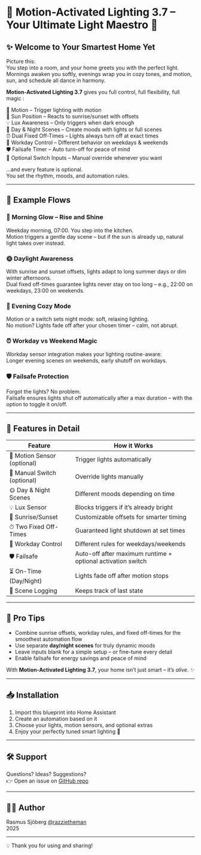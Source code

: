 # 🌟 Motion-Activated Lighting 3.7 – Your Ultimate Light Maestro 🌟

## ✨ Welcome to Your Smartest Home Yet

Picture this:  
You step into a room, and your home greets you with the perfect light.  
Mornings awaken you softly, evenings wrap you in cozy tones, and motion, sun, and schedule all dance in harmony.  

**Motion-Activated Lighting 3.7** gives you full control, full flexibility, full magic :

🚶 Motion – Trigger lighting with motion  
🌅 Sun Position – Reacts to sunrise/sunset with offsets  
💡 Lux Awareness – Only triggers when dark enough  
🎨 Day & Night Scenes – Create moods with lights or full scenes  
⏰ Dual Fixed Off-Times – Lights always turn off at exact times  
📅 Workday Control – Different behavior on weekdays & weekends  
🛡️ Failsafe Timer – Auto turn-off for peace of mind  
🔘 Optional Switch Inputs – Manual override whenever you want  

…and every feature is optional.  
You set the rhythm, moods, and automation rules.  

---

## 🌅 Example Flows

### 🌄 Morning Glow – Rise and Shine  
Weekday morning, 07:00. You step into the kitchen.  
Motion triggers a gentle day scene – but if the sun is already up, natural light takes over instead.  

### 🌞 Daylight Awareness  
With sunrise and sunset offsets, lights adapt to long summer days or dim winter afternoons.  
Dual fixed off-times guarantee lights never stay on too long – e.g., 22:00 on weekdays, 23:00 on weekends.  

### 🌙 Evening Cozy Mode  
Motion or a switch sets night mode: soft, relaxing lighting.  
No motion? Lights fade off after your chosen timer – calm, not abrupt.  

### ⏰ Workday vs Weekend Magic  
Workday sensor integration makes your lighting routine-aware:  
Longer evening scenes on weekends, early shutoff on workdays.  

### 🛡️ Failsafe Protection  
Forgot the lights? No problem.  
Failsafe ensures lights shut off automatically after a max duration – with the option to toggle it on/off.  

---

## 🔧 Features in Detail

| Feature | How it Works |
|---------|--------------|
| 🚶 Motion Sensor (optional) | Trigger lights automatically |
| 🔘 Manual Switch (optional) | Override lights manually |
| 🌞 Day & Night Scenes | Different moods depending on time |
| 💡 Lux Sensor | Blocks triggers if it’s already bright |
| 🌅 Sunrise/Sunset | Customizable offsets for smarter timing |
| ⏱ Two Fixed Off-Times | Guaranteed light shutdown at set times |
| 📅 Workday Control | Different rules for weekdays/weekends |
| 🛡️ Failsafe | Auto-off after maximum runtime + optional activation switch |
| ⏳ On-Time (Day/Night) | Lights fade off after motion stops |
| 📝 Scene Logging | Keeps track of last state |

---

## 🌈 Pro Tips
- Combine sunrise offsets, workday rules, and fixed off-times for the smoothest automation flow  
- Use separate **day/night scenes** for truly dynamic moods  
- Leave inputs blank for a simple setup – or fine-tune every detail  
- Enable failsafe for energy savings and peace of mind  

With **Motion-Activated Lighting 3.7**, your home isn’t just smart – it’s _alive_. ✨  

---

## 📥 Installation
1. Import this blueprint into Home Assistant  
2. Create an automation based on it  
3. Choose your lights, motion sensors, and optional extras  
4. Enjoy your perfectly tuned smart lighting 🎉  

---

## 🛠 Support
Questions? Ideas? Suggestions?  
👉 Open an issue on [GitHub repo](https://github.com/razzietheman/Advanced-Motion-Activated-Light-Blueprint)

---

## 👨‍💻 Author
Rasmus Sjöberg [@razzietheman](https://github.com/razzietheman)  
2025  

---

💡 Thank you for using and sharing!
